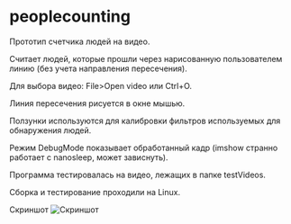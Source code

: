 # peoplecounting
Прототип счетчика людей на видео.

Считает людей, которые прошли через нарисованную пользователем линию (без учета направления пересечения).

Для выбора видео: File>Open video или Ctrl+O.

Линия пересечения рисуется в окне мышью.

Ползунки используются для калибровки фильтров используемых для обнаружения людей.

Режим DebugMode показывает обработанный кадр (imshow странно работает с nanosleep, может зависнуть).

Программа тестировалась на видео, лежащих в папке testVideos.

Сборка и тестирование проходили на Linux.

Скриншот
![Скриншот](https://i.imgur.com/klbFXHM.png)
